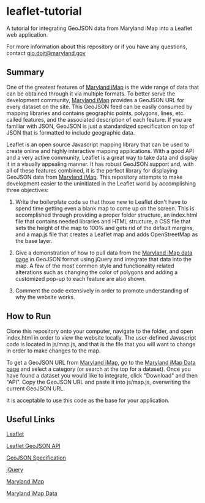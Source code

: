 leaflet-tutorial
================

A tutorial for integrating GeoJSON data from Maryland iMap into a Leaflet web application.

For more information about this repository or if you have any questions, contact gio.doit@maryland.gov

Summary
---

One of the greatest features of [Maryland iMap](http://imap.maryland.gov/Pages/default.aspx) is the wide range of data that can be obtained through it via multiple formats. To better serve the development community, [Maryland iMap](http://imap.maryland.gov/Pages/default.aspx) provides a GeoJSON URL for every dataset on the site. This GeoJSON feed can be easily consumed by mapping libraries and contains geographic points, polygons, lines, etc. called features, and the associated description of each feature. If you are familiar with JSON, GeoJSON is just a standardized specification on top of JSON that is formatted to include geographic data. 

Leaflet is an open source Javascript mapping library that can be used to create online and highly interactive mapping applications. With a good API and a very active community, Leaflet is a great way to take data and display it in a visually appealing manner. It has robust GeoJSON support and, with all of these features combined, it is the perfect library for displaying GeoJSON data from [Maryland iMap](http://imap.maryland.gov/Pages/default.aspx). This repository attempts to make development easier to the uninitiated in the Leaflet world by accomplishing three objectives:

1. Write the boilerplate code so that those new to Leaflet don't have to spend time getting even a blank map to come up on the screen. This is accomplished through providing a proper folder structure, an index.html file that contains needed libraries and HTML structure, a CSS file that sets the height of the map to 100% and gets rid of the default margins, and a map.js file that creates a Leaflet map and adds OpenStreetMap as the base layer.

2. Give a demonstration of how to pull data from the [Maryland iMap data page](http://data.imap.maryland.gov/) in GeoJSON format using jQuery and integrate that data into the map.  A few of the most common style and functionality related alterations such as changing the color of polygons and adding a customized pop-up to each feature are also shown.

3. Comment the code extensively in order to promote understanding of why the website works.

How to Run
---

Clone this repository onto your computer, navigate to the folder, and open index.html in order to view the website locally. The user-defined Javascript code is located in js/map.js, and that is the file that you will want to change in order to make changes to the map. 

To get a GeoJSON URL from [Maryland iMap](http://imap.maryland.gov/Pages/default.aspx), go to the [Maryland iMap Data page](http://data.imap.maryland.gov/) and select a category (or search at the top for a dataset). Once you have found a dataset you would like to integrate, click "Download" and then "API". Copy the GeoJSON URL and paste it into js/map.js, overwriting the current GeoJSON URL.

It is acceptable to use this code as the base for your application.

Useful Links
---

[Leaflet](http://leafletjs.com/)

[Leaflet GeoJSON API](http://leafletjs.com/reference.html#geojson)

[GeoJSON Specification](http://geojson.org/geojson-spec.html)

[jQuery](http://jquery.com/)

[Maryland iMap](http://imap.maryland.gov/Pages/default.aspx)

[Maryland iMap Data](http://data.imap.maryland.gov/)